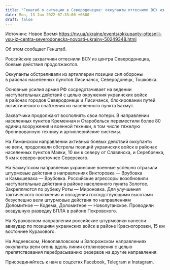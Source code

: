 ```yaml
---
title: "Генштаб о ситуации в Северодонецке: оккупанты оттеснили ВСУ из центра города, бои продолжаются"
date: Mon, 13 Jun 2022 07:33:00 +0300
draft: false
---
```

Источник: Новое Время https://nv.ua/ukraine/events/okkupanty-ottesnili-vsu-iz-centra-severodonecka-novosti-ukrainy-50249348.html


Об этом сообщает Генштаб.

Российские захватчики оттеснили ВСУ из центра Северодонецка, боевые действия продолжаются.

Оккупанты обстреливали из артиллерии позиции сил обороны в районах населенных пунктов Лисичанск, Северодонецк, Тошковка.

Основные усилия армия РФ сосредотачивает на ведении наступательных действий с целью окружения украинских войск в районах городов Северодонецк и Лисичанск, блокировании путей логистического снабжения из населенного пункта Бахмут.

Захватчики продолжают восполнять свои потери. В направлении населенных пунктов Кременная и Старобельск переместили более 80 единиц вооружения и военной техники, в том числе тяжелую бронированную технику и артиллерийские системы.

На Лиманском направлении активных боевых действий оккупанты не вели, продолжали обстрелы позиций украинских войск в районах населенных пунктов Маяки, 10 км к северу от Славянска, и Серебрянка, 5 км к северо-восточнее Северского.

На Бахмутском направлении украинские военные успешно отразили штурмовые действия в направлениях Викторовка — Врубовка и Камышеваха — Врубовка. Российские агрессоры возобновили наступательные действия в районе населенного пункта Золотое. Закрепляются по рубежу Роты — Мироновка. Для улучшения тактического положения и овладения господствующими высотами безуспешно вели штурмовые действия по направлениям Доломитное — Кодема, Доломитное — Новолуганское. Проводили воздушную разведку БПЛА в районе Покровского.

На Кураховском направлении российские штурмовики нанесли авиаудар по позициям украинских войск в районе Красногоровки, 15 км восточнее Курахового.

На Авдеевском, Новопавловском и Запорожском направлениях оккупанты вели огонь вдоль линии столкновения с целью препятствования перебрасыванию резервов на другие направления.

Присоединяйтесь к нам в соцсетях Facebook, Telegram и Instagram.
